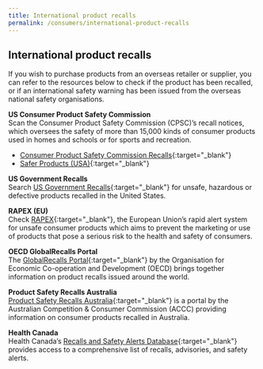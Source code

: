 ```yaml
---
title: International product recalls
permalink: /consumers/international-product-recalls
---
```

## International product recalls
If you wish to purchase products from an overseas retailer or supplier, you can refer to the resources below to check if the product has been recalled, or if an international safety warning has been issued from the overseas national safety organisations.

**US Consumer Product Safety Commission**<br>
Scan the Consumer Product Safety Commission (CPSC)’s recall notices, which oversees the safety of more than 15,000 kinds of consumer products used in homes and schools or for sports and recreation.

* [Consumer Product Safety Commission Recalls](https://www.cpsc.gov/Recalls/){:target="_blank"}
* [Safer Products (USA)](https://www.saferproducts.gov/){:target="_blank"}

**US Government Recalls**<br>
Search [US Government Recalls](https://www.recalls.gov/){:target="_blank"} for unsafe, hazardous or defective products recalled in the United States.

**RAPEX (EU)**<br>
Check [RAPEX](https://ec.europa.eu/safety-gate-alerts/screen/webReport){:target="_blank"}, the European Union’s rapid alert system for unsafe consumer products which aims to prevent the marketing or use of products that pose a serious risk to the health and safety of consumers.

**OECD GlobalRecalls Portal**<br>
The [GlobalRecalls Portal](https://globalrecalls.oecd.org/#/){:target="_blank"} by the Organisation for Economic Co-operation and Development (OECD) brings together information on product recalls issued around the world.

**Product Safety Recalls Australia**<br>
[Product Safety Recalls Australia](https://www.productsafety.gov.au/recalls?source=recalls){:target="_blank"} is a portal by the Australian Competition & Consumer Commission (ACCC) providing information on consumer products recalled in Australia.

**Health Canada**<br>
Health Canada’s [Recalls and Safety Alerts Database](https://www.canada.ca/en/health-canada/services/consumer-product-safety.html){:target="_blank"} provides access to a comprehensive list of recalls, advisories, and safety alerts.

